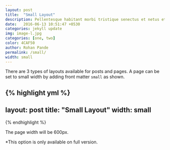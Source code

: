 ```yaml
---
layout: post
title:  "Small Layout"
description: Pellentesque habitant morbi tristique senectus et netus et malesuada fames ac turpis egestas. Duis vehicula tincidunt lacus nec fringilla. Morbi molestie fringilla laoreet. Vestibulum venenatis ante in imperdiet venenatis. 
date:   2016-06-13 10:51:47 +0530
categories: jekyll update
img: image-l.jpg
categories: [one, two]
color: 4CAF50
author: Rohan Pande
permalink: /small/
width: small
---
```

There are 3 types of layouts available for posts and pages. A page can be set to small width by adding front matter ``small`` as shown.

{% highlight yml %}
---
layout: post
title:  "Small Layout"
width: small
---
{% endhighlight %}

The page width will be 600px.

*This option is only available on full version.

<style>
.page-container {max-width: 600px}
</style>